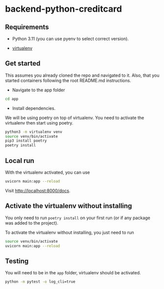 # backend-python-creditcard

## Requirements

- Python 3.11 (you can use pyenv to select correct version).

- [virtualenv](https://pypi.org/project/virtualenv/)

## Get started

This assumes you already cloned the repo and navigated to it. Also, that you started containers following the root README.md instructions.

- Navigate to the app folder

```bash
cd app
```

- Install dependencies.

We will be using poetry on top of virtualenv. You need to activate the virtualenv then start using poetry.

```bash
python3 -m virtualenv venv
source venv/bin/activate
pip3 install poetry
poetry install
```

## Local run

With the virtualenv activated, you can use

```bash
uvicorn main:app --reload
```

Visit [http://localhost:8000/docs](http://localhost:8000/docs).

## Activate the virtualenv without installing

You only need to run `poetry install` on your first run (or if any package was added to the project).

To activate the virtualenv without installing, you just need to run

```bash
source venv/bin/activate
uvicorn main:app --reload
```

## Testing

You will need to be in the `app` folder, virtualenv should be activated.

```bash
python -m pytest -o log_cli=true
```
